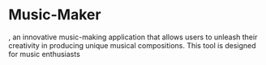 # Music-Maker
, an innovative music-making application that allows users to unleash their creativity in producing unique musical compositions. This tool is designed for music enthusiasts
